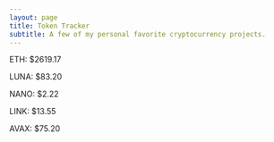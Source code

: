 ```yaml
---
layout: page
title: Token Tracker
subtitle: A few of my personal favorite cryptocurrency projects.
---
```


<!--BEGINCRYPTOINPUT-->
ETH: $2619.17

LUNA: $83.20

NANO: $2.22

LINK: $13.55

AVAX: $75.20

<!--ENDCRYPTOINPUT-->
